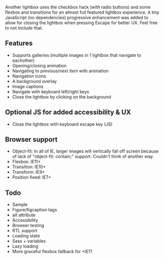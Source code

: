Another lightbox uses the checkbox hack (with radio buttons) and some flexbox and transitions for an almost full featured lightbox experience. A tiny JavaScript (no dependencies) progressive enhancement was added to allow for closing the lightbox when pressing Escape for better UX. Feel free to not include that.

## Features
* Supports galleries (multiple images in 1 lightbox that navigate to eachother)
* Opening/closing animation
* Navigating to previous/next item with animation
* Navigation icons
* A background overlay
* Image captions
* Navigate with keyboard left/right keys
* Close the lightbox by clicking on the background

## Optional JS for added accessibility & UX
* Close the lightbox with keyboard escape key (JS)</li>

## Browser support
* Object-fit: In all of IE, larger images will vertically fall off screen because of lack of "object-fit: contain;" support. Couldn't think of another way.
* Flexbox: IE11+
* Transition: IE10+
* Transform: IE9+
* Position fixed: IE7+

## Todo
* Sample
* Figure/figcaption tags
* alt attribute
* Accessibility
* Browser testing
* RTL support
* Loading state
* Sass + variables
* Lazy loading
* More graceful flexbox fallback for <IE11
